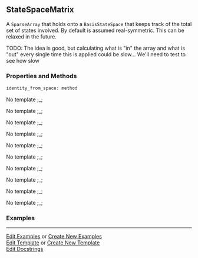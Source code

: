 ## <a id="Psience.BasisReps.StateSpaces.StateSpaceMatrix">StateSpaceMatrix</a>
A `SparseArray` that holds onto a `BasisStateSpace` that keeps track of the
total set of states involved.
By default is assumed real-symmetric. This can be relaxed in the future.

TODO: The idea is good, but calculating what is "in" the array and what is "out"
        every single time this is applied could be slow...
      We'll need to test to see how slow

### Properties and Methods
```python
identity_from_space: method
```
No template ;_;

No template ;_;

No template ;_;

No template ;_;

No template ;_;

No template ;_;

No template ;_;

No template ;_;

No template ;_;

No template ;_;

### Examples


___

[Edit Examples](https://github.com/McCoyGroup/Psience/edit/gh-pages/ci/examples/ci/docs/Psience/BasisReps/StateSpaces/StateSpaceMatrix.md) or 
[Create New Examples](https://github.com/McCoyGroup/Psience/new/gh-pages/?filename=ci/examples/ci/docs/Psience/BasisReps/StateSpaces/StateSpaceMatrix.md) <br/>
[Edit Template](https://github.com/McCoyGroup/Psience/edit/gh-pages/ci/docs/ci/docs/Psience/BasisReps/StateSpaces/StateSpaceMatrix.md) or 
[Create New Template](https://github.com/McCoyGroup/Psience/new/gh-pages/?filename=ci/docs/templates/ci/docs/Psience/BasisReps/StateSpaces/StateSpaceMatrix.md) <br/>
[Edit Docstrings](https://github.com/McCoyGroup/Psience/edit/edit/BasisReps/StateSpaces.py?message=Update%20Docs)